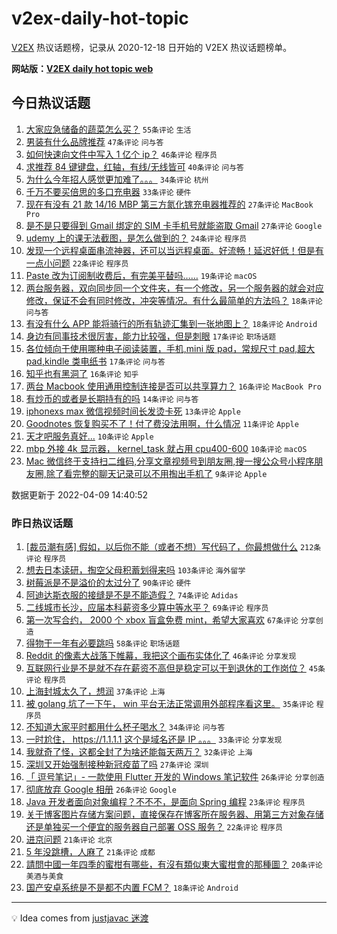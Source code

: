 # v2ex-daily-hot-topic

[V2EX](https://www.v2ex.com/) 热议话题榜，记录从 2020-12-18 日开始的 V2EX 热议话题榜单。

**网站版：[V2EX daily hot topic web](https://boojack.github.io/v2ex-daily-hot-topic-web/)**

## 今日热议话题

<!-- TODAY BEGIN -->

1. [大家应急储备的蔬菜怎么买？](https://www.v2ex.com/t/845870) `55条评论` `生活`
1. [男装有什么品牌推荐](https://www.v2ex.com/t/845848) `47条评论` `问与答`
1. [如何快速向文件中写入 1 亿个 ip？](https://www.v2ex.com/t/845892) `46条评论` `程序员`
1. [求推荐 84 键键盘，红轴，有线/无线皆可](https://www.v2ex.com/t/845859) `40条评论` `问与答`
1. [为什么今年招人感觉更加难了。。。](https://www.v2ex.com/t/845847) `34条评论` `杭州`
1. [千万不要买倍思的多口充电器](https://www.v2ex.com/t/845887) `33条评论` `硬件`
1. [现在有没有 21 款 14/16 MBP 第三方氮化镓充电器推荐的](https://www.v2ex.com/t/845841) `27条评论` `MacBook Pro`
1. [是不是只要得到 Gmail 绑定的 SIM 卡手机号就能盗取 Gmail](https://www.v2ex.com/t/845834) `27条评论` `Google`
1. [udemy 上的课无法截图，是怎么做到的？](https://www.v2ex.com/t/845840) `24条评论` `程序员`
1. [发现一个远程桌面串流神器，还可以当远程桌面。好流畅！延迟好低！但是有一点小问题](https://www.v2ex.com/t/845934) `22条评论` `程序员`
1. [Paste 改为订阅制收费后，有完美平替吗……](https://www.v2ex.com/t/845889) `19条评论` `macOS`
1. [两台服务器，双向同步同一个文件夹，有一个修改，另一个服务器的就会对应修改，保证不会有同时修改，冲突等情况。有什么最简单的方法吗？](https://www.v2ex.com/t/845873) `18条评论` `问与答`
1. [有没有什么 APP 能将骑行的所有轨迹汇集到一张地图上？](https://www.v2ex.com/t/845856) `18条评论` `Android`
1. [身边有同事技术很厉害，能力比较强，但是刺眼](https://www.v2ex.com/t/845931) `17条评论` `职场话题`
1. [各位倾向于使用哪种电子阅读装置，手机,mini 版 pad，常规尺寸 pad,超大 pad,kindle 类电纸书](https://www.v2ex.com/t/845913) `17条评论` `问与答`
1. [知乎也有黑洞了](https://www.v2ex.com/t/845930) `16条评论` `知乎`
1. [两台 Macbook 使用通用控制连接是否可以共享算力？](https://www.v2ex.com/t/845850) `16条评论` `MacBook Pro`
1. [有炒币的或者是长期持有的吗](https://www.v2ex.com/t/845835) `14条评论` `问与答`
1. [iphonexs max 微信视频时间长发烫卡死](https://www.v2ex.com/t/845912) `13条评论` `Apple`
1. [Goodnotes 恢复购买不了！付了费没法用啊，什么情况](https://www.v2ex.com/t/845837) `11条评论` `Apple`
1. [天才吧服务真好…](https://www.v2ex.com/t/845919) `10条评论` `Apple`
1. [mbp 外接 4k 显示器， kernel_task 就占用 cpu400-600](https://www.v2ex.com/t/845851) `10条评论` `macOS`
1. [Mac 微信终于支持扫二维码,分享文章视频号到朋友圈,搜一搜公众号小程序朋友圈,除了看完整的聊天记录可以不用掏出手机了](https://www.v2ex.com/t/845878) `9条评论` `Apple`

数据更新于 2022-04-09 14:40:52

<!-- TODAY END -->

### 昨日热议话题

<!-- YESTERDAY BEGIN -->

1. [[裁员潮有感] 假如，以后你不能（或者不想）写代码了，你最想做什么](https://www.v2ex.com/t/845618) `212条评论` `程序员`
1. [想去日本读研，掏空父母积蓄划得来吗](https://www.v2ex.com/t/845765) `103条评论` `海外留学`
1. [树莓派是不是溢价的太过分了](https://www.v2ex.com/t/845631) `90条评论` `硬件`
1. [阿迪达斯衣服的接缝是不是不能造假？](https://www.v2ex.com/t/845640) `74条评论` `Adidas`
1. [二线城市长沙，应届本科薪资多少算中等水平？](https://www.v2ex.com/t/845705) `69条评论` `程序员`
1. [第一次写合约， 2000 个 xbox 盲盒免费 mint，希望大家喜欢](https://www.v2ex.com/t/845641) `67条评论` `分享创造`
1. [得物干一年有必要跳吗](https://www.v2ex.com/t/845607) `58条评论` `职场话题`
1. [Reddit 的像素大战落下帷幕，我把这个画布实体化了](https://www.v2ex.com/t/845643) `46条评论` `分享发现`
1. [互联网行业是不是就不存在薪资不高但是稳定可以干到退休的工作岗位？](https://www.v2ex.com/t/845611) `45条评论` `程序员`
1. [上海封城太久了，想润](https://www.v2ex.com/t/845680) `37条评论` `上海`
1. [被 golang 坑了一下午， win 平台无法正常调用外部程序看这里。](https://www.v2ex.com/t/845764) `35条评论` `程序员`
1. [不知道大家平时都用什么杯子喝水？](https://www.v2ex.com/t/845775) `34条评论` `问与答`
1. [一时尬住， https://1.1.1.1 这个是域名还是 IP 。。。](https://www.v2ex.com/t/845656) `33条评论` `分享发现`
1. [我就奇了怪，这都全封了为啥还能每天两万？](https://www.v2ex.com/t/845678) `32条评论` `上海`
1. [深圳又开始强制接种新冠疫苗了吗](https://www.v2ex.com/t/845671) `27条评论` `深圳`
1. [「 逗号笔记」- 一款使用 Flutter 开发的 Windows 笔记软件](https://www.v2ex.com/t/845778) `26条评论` `分享创造`
1. [彻底放弃 Google 相册](https://www.v2ex.com/t/845716) `26条评论` `Google`
1. [Java 开发者面向对象编程？不不不，是面向 Spring 编程](https://www.v2ex.com/t/845657) `23条评论` `程序员`
1. [关于博客图片存储方案问题，直接保存在博客所在服务器、用第三方对象存储还是单独买一个便宜的服务器自己部署 OSS 服务？](https://www.v2ex.com/t/845701) `22条评论` `程序员`
1. [进京问题](https://www.v2ex.com/t/845748) `21条评论` `北京`
1. [5 年没跳槽，人麻了](https://www.v2ex.com/t/845725) `21条评论` `成都`
1. [請問中國一年四季的蜜柑有哪些，有沒有類似東大蜜柑會的那種圖？](https://www.v2ex.com/t/845819) `20条评论` `美酒与美食`
1. [国产安卓系统是不是都不内置 FCM？](https://www.v2ex.com/t/845791) `18条评论` `Android`

<!-- YESTERDAY END -->

---

💡 Idea comes from [justjavac 迷渡](https://github.com/justjavac/)

